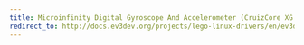 ```yaml
---
title: Microinfinity Digital Gyroscope And Accelerometer (CruizCore XG 1300L)
redirect_to: http://docs.ev3dev.org/projects/lego-linux-drivers/en/ev3dev-jessie/sensor_data.html#mi-xg1300l
---
```

